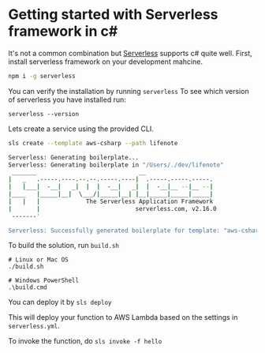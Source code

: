 # Getting started with Serverless framework in c\#

It's not a common combination but [Serverless](https://www.serverless.com/) supports c\# quite well. First, install serverless framework on your development mahcine. 

```bash
npm i -g serverless
```

You can verify the installation by running `serverless` To see which version of serverless you have installed run:

```text
serverless --version
```

Lets create a service using the provided CLI.

```bash
sls create --template aws-csharp --path lifenote

Serverless: Generating boilerplate...
Serverless: Generating boilerplate in "/Users/./dev/lifenote"
 _______                             __
|   _   .-----.----.--.--.-----.----|  .-----.-----.-----.
|   |___|  -__|   _|  |  |  -__|   _|  |  -__|__ --|__ --|
|____   |_____|__|  \___/|_____|__| |__|_____|_____|_____|
|   |   |             The Serverless Application Framework
|       |                           serverless.com, v2.16.0
 -------'

Serverless: Successfully generated boilerplate for template: "aws-csharp"
```

To build the solution, run `build.sh`

```text
# Linux or Mac OS
./build.sh

# Windows PowerShell
.\build.cmd
```

You can deploy it by `sls deploy`

This will deploy your function to AWS Lambda based on the settings in `serverless.yml`.

To invoke the function, do `sls invoke -f hello`

